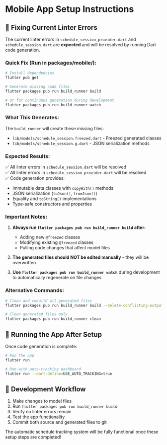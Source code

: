 # Mobile App Setup Instructions

## 🔧 Fixing Current Linter Errors

The current linter errors in `schedule_session_provider.dart` and `schedule_session.dart` are **expected** and will be resolved by running Dart code generation.

### Quick Fix (Run in packages/mobile/):

```bash
# Install dependencies
flutter pub get

# Generate missing code files
flutter packages pub run build_runner build

# Or for continuous generation during development
flutter packages pub run build_runner watch
```

### What This Generates:

The `build_runner` will create these missing files:
- `lib/models/schedule_session.freezed.dart` - Freezed generated classes
- `lib/models/schedule_session.g.dart` - JSON serialization methods

### Expected Results:

✅ All linter errors in `schedule_session.dart` will be resolved  
✅ All linter errors in `schedule_session_provider.dart` will be resolved  
✅ Code generation provides:
- Immutable data classes with `copyWith()` methods
- JSON serialization (`toJson()`, `fromJson()`)
- Equality and `toString()` implementations
- Type-safe constructors and properties

### Important Notes:

1. **Always run `flutter packages pub run build_runner build` after:**
   - Adding new `@freezed` classes
   - Modifying existing `@freezed` classes
   - Pulling code changes that affect model files

2. **The generated files should NOT be edited manually** - they will be overwritten

3. **Use `flutter packages pub run build_runner watch`** during development to automatically regenerate on file changes

### Alternative Commands:

```bash
# Clean and rebuild all generated files
flutter packages pub run build_runner build --delete-conflicting-outputs

# Clean generated files only
flutter packages pub run build_runner clean
```

## 📱 Running the App After Setup

Once code generation is complete:

```bash
# Run the app
flutter run

# Run with auto-tracking dashboard
flutter run --dart-define=USE_AUTO_TRACKING=true
```

## 🚀 Development Workflow

1. Make changes to model files
2. Run `flutter packages pub run build_runner build`
3. Verify no linter errors remain
4. Test the app functionality
5. Commit both source and generated files to git

The automatic schedule tracking system will be fully functional once these setup steps are completed! 